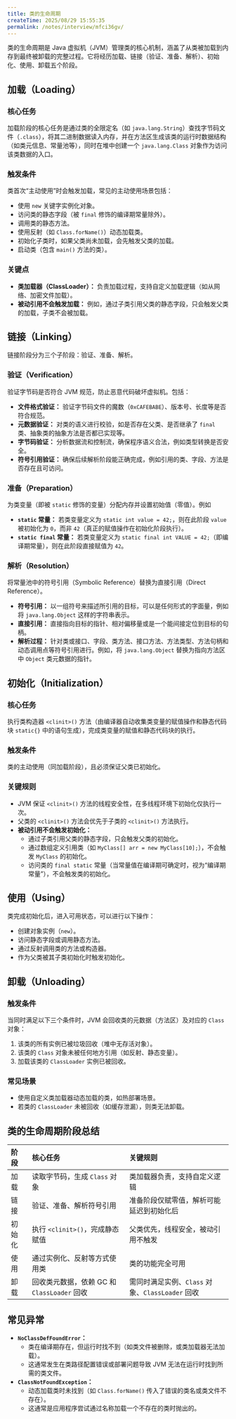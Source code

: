 ```yaml
---
title: 类的生命周期
createTime: 2025/08/29 15:55:35
permalink: /notes/interview/mfci36gv/
---
```

类的生命周期是 Java 虚拟机（JVM）管理类的核心机制，涵盖了从类被加载到内存到最终被卸载的完整过程。它将经历加载、链接（验证、准备、解析）、初始化、使用、卸载五个阶段。

## 加载（Loading）

### 核心任务

加载阶段的核心任务是通过类的全限定名（如 `java.lang.String`）查找字节码文件（`.class`），将其二进制数据读入内存，并在方法区生成该类的运行时数据结构（如类元信息、常量池等），同时在堆中创建一个 `java.lang.Class` 对象作为访问该类数据的入口。

### 触发条件

类首次“主动使用”时会触发加载，常见的主动使用场景包括：

* 使用 `new` 关键字实例化对象。
* 访问类的静态字段（被 `final` 修饰的编译期常量除外）。
* 调用类的静态方法。
* 使用反射（如 `Class.forName()`）动态加载类。
* 初始化子类时，如果父类尚未加载，会先触发父类的加载。
* 启动类（包含 `main()` 方法的类）。

### 关键点

*   **类加载器（ClassLoader）：** 负责加载过程，支持自定义加载逻辑（如从网络、加密文件加载）。
*   **被动引用不会触发加载：** 例如，通过子类引用父类的静态字段，只会触发父类的加载，子类不会被加载。

## 链接（Linking）

链接阶段分为三个子阶段：验证、准备、解析。

### 验证（Verification）

验证字节码是否符合 JVM 规范，防止恶意代码破坏虚拟机。包括：

* **文件格式验证：** 验证字节码文件的魔数（`0xCAFEBABE`）、版本号、长度等是否符合规范。
* **元数据验证：** 对类的语义进行校验，如是否存在父类、是否继承了 `final` 类、抽象类的抽象方法是否都已实现等。
* **字节码验证：** 分析数据流和控制流，确保程序语义合法，例如类型转换是否安全。
* **符号引用验证：** 确保后续解析阶段能正确完成，例如引用的类、字段、方法是否存在且可访问。

### 准备（Preparation）

为类变量（即被 `static` 修饰的变量）分配内存并设置初始值（零值）。例如

* **`static` 常量：** 若类变量定义为 `static int value = 42;`，则在此阶段 `value` 被初始化为 `0`，而非 `42`（真正的赋值操作在初始化阶段执行）。
* **`static final` 常量：** 若类变量定义为 `static final int VALUE = 42;`（即编译期常量），则在此阶段直接赋值为 `42`。

### 解析（Resolution）

将常量池中的符号引用（Symbolic Reference）替换为直接引用（Direct Reference）。

* **符号引用：** 以一组符号来描述所引用的目标，可以是任何形式的字面量，例如将 `java.lang.Object` 这样的字符串表示。
* **直接引用：** 直接指向目标的指针、相对偏移量或是一个能间接定位到目标的句柄。
* **解析过程：** 针对类或接口、字段、类方法、接口方法、方法类型、方法句柄和动态调用点等符号引用进行。例如，将 `java.lang.Object` 替换为指向方法区中 `Object` 类元数据的指针。

## 初始化（Initialization）

### 核心任务

执行类构造器 `<clinit>()` 方法（由编译器自动收集类变量的赋值操作和静态代码块 `static{}` 中的语句生成），完成类变量的赋值和静态代码块的执行。

### 触发条件

类的主动使用（同加载阶段），且必须保证父类已初始化。

### 关键规则

* JVM 保证 `<clinit>()` 方法的线程安全性，在多线程环境下初始化仅执行一次。
* 父类的 `<clinit>()` 方法会优先于子类的 `<clinit>()` 方法执行。
* **被动引用不会触发初始化：**
    * 通过子类引用父类的静态字段，只会触发父类的初始化。
    * 通过数组定义引用类（如 `MyClass[] arr = new MyClass[10];`），不会触发 `MyClass` 的初始化。
    * 访问类的 `final static` 常量（当常量值在编译期可确定时，视为“编译期常量”），不会触发类的初始化。

## 使用（Using）

类完成初始化后，进入可用状态，可以进行以下操作：

* 创建对象实例（`new`）。
* 访问静态字段或调用静态方法。
* 通过反射调用类的方法或构造器。
* 作为父类被其子类初始化时触发初始化。

## 卸载（Unloading）

### 触发条件

当同时满足以下三个条件时，JVM 会回收类的元数据（方法区）及对应的 `Class` 对象：

1.  该类的所有实例已被垃圾回收（堆中无存活对象）。
2.  该类的 `Class` 对象未被任何地方引用（如反射、静态变量）。
3.  加载该类的 `ClassLoader` 实例已被回收。

### 常见场景

* 使用自定义类加载器动态加载的类，如热部署场景。
* 若类的 `ClassLoader` 未被回收（如缓存泄漏），则类无法卸载。

## 类的生命周期阶段总结

| 阶段   | 核心任务                             | 关键规则                                                     |
| :----- | :----------------------------------- | :----------------------------------------------------------- |
| 加载   | 读取字节码，生成 `Class` 对象        | 类加载器负责，支持自定义逻辑                                 |
| 链接   | 验证、准备、解析符号引用             | 准备阶段仅赋零值，解析可能延迟到初始化后                     |
| 初始化 | 执行 `<clinit>()`，完成静态赋值      | 父类优先，线程安全，被动引用不触发                           |
| 使用   | 通过实例化、反射等方式使用类         | 类的功能完全可用                                             |
| 卸载   | 回收类元数据，依赖 GC 和 `ClassLoader` 回收 | 需同时满足实例、`Class` 对象、`ClassLoader` 回收             |

## 常见异常

*   **`NoClassDefFoundError`：**
    * 类在编译期存在，但运行时找不到（如类文件被删除，或类加载器无法加载）。
    * 这通常发生在类路径配置错误或部署问题导致 JVM 无法在运行时找到所需的类文件。
*   **`ClassNotFoundException`：**
    * 动态加载类时未找到（如 `Class.forName()` 传入了错误的类名或类文件不存在）。
    * 这通常是应用程序尝试通过名称加载一个不存在的类时抛出的。